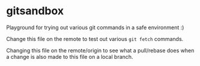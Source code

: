 # gitsandbox
Playground for trying out various git commands in a safe environment :)

Change this file on the remote to test out various `git fetch` commands.

Changing this file on the remote/origin to see what a pull/rebase does when a change is also made to this file on 
a local branch. 
